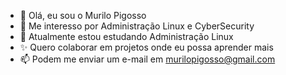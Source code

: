 - 👋 Olá, eu sou o Murilo Pigosso
- 👀 Me interesso por Administração Linux e CyberSecurity
- 🌱 Atualmente estou estudando Administração Linux
- ✨ Quero colaborar em projetos onde eu possa aprender mais
- 📫 Podem me enviar um e-mail em murilopigosso@gmail.com


